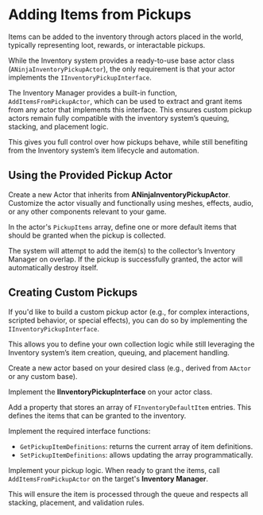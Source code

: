# Adding Items from Pickups
<primary-label ref="inventory"/>

Items can be added to the inventory through actors placed in the world, typically representing loot, rewards, or
interactable pickups.

While the Inventory system provides a ready-to-use base actor class (`ANinjaInventoryPickupActor`), the only requirement
is that your actor implements the `IInventoryPickupInterface`.

The Inventory Manager provides a built-in function, <code>AddItemsFromPickupActor</code>, which can be used to extract
and grant items from any actor that implements this interface. This ensures custom pickup actors remain fully compatible
with the inventory system’s queuing, stacking, and placement logic.

This gives you full control over how pickups behave, while still benefiting from the Inventory system’s item lifecycle
and automation.

## Using the Provided Pickup Actor

<procedure title="Adding Items from a Pickup Actor" collapsible="true" default-state="expanded">
    <step>Create a new Actor that inherits from <b>ANinjaInventoryPickupActor</b>.</step>
    <step>Customize the actor visually and functionally using meshes, effects, audio, or any other components relevant to your game.</step>
    <step>
        <p>In the actor's <code>PickupItems</code> array, define one or more default items that should be granted when the pickup is collected.</p>
        <note>
            The system will attempt to add the item(s) to the collector’s Inventory Manager on overlap.
            If the pickup is successfully granted, the actor will automatically destroy itself.
        </note>
    </step>
</procedure>

## Creating Custom Pickups
<secondary-label ref="advanced"/>

If you'd like to build a custom pickup actor (e.g., for complex interactions, scripted behavior, or special effects), you
can do so by implementing the <code>IInventoryPickupInterface</code>.

This allows you to define your own collection logic while still leveraging the Inventory system’s item creation, queuing,
and placement handling.

<procedure title="Implementing a Custom Pickup Actor" collapsible="true" default-state="expanded"> 
    <step> 
        <p>Create a new actor based on your desired class (e.g., derived from <code>AActor</code> or any custom base).</p>
    </step> 
    <step>
        <p>Implement the <b>IInventoryPickupInterface</b> on your actor class.</p>
    </step> 
    <step>
        <p>Add a property that stores an array of <code>FInventoryDefaultItem</code> entries. This defines the items that can be granted to the inventory.</p> 
    </step> 
    <step> 
        <p>Implement the required interface functions:</p> 
        <ul> 
            <li><code>GetPickupItemDefinitions</code>: returns the current array of item definitions.</li> 
            <li><code>SetPickupItemDefinitions</code>: allows updating the array programmatically.</li> 
        </ul>
    </step>
    <step>
        <p>Implement your pickup logic. When ready to grant the items, call <code>AddItemsFromPickupActor</code> on the target's <b>Inventory Manager</b>.</p>
        <note>
            This will ensure the item is processed through the queue and respects all stacking, placement, and validation rules.
        </note>
    </step>
</procedure>
